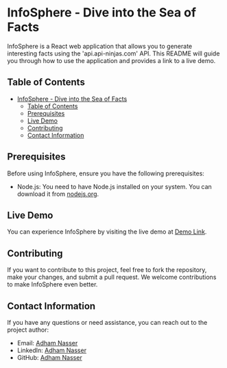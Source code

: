 # InfoSphere - Dive into the Sea of Facts

InfoSphere is a React web application that allows you to generate interesting facts using the 'api.api-ninjas.com' API. This README will guide you through how to use the application and provides a link to a live demo.

## Table of Contents

- [InfoSphere - Dive into the Sea of Facts](#infosphere---dive-into-the-sea-of-facts)
  - [Table of Contents](#table-of-contents)
  - [Prerequisites](#prerequisites)
  - [Live Demo](#live-demo)
  - [Contributing](#contributing)
  - [Contact Information](#contact-information)

## Prerequisites

Before using InfoSphere, ensure you have the following prerequisites:

- Node.js: You need to have Node.js installed on your system. You can download it from [nodejs.org](https://nodejs.org/).

## Live Demo

You can experience InfoSphere by visiting the live demo at [Demo Link](https://infosfere.netlify.app/).

## Contributing

If you want to contribute to this project, feel free to fork the repository, make your changes, and submit a pull request. We welcome contributions to make InfoSphere even better.

## Contact Information

If you have any questions or need assistance, you can reach out to the project author:

- Email: [Adham Nasser](mailto:adhamxiii@gmail.com)
- LinkedIn: [Adham Nasser](https://www.linkedin.com/in/adham-nasser-xiii/)
- GitHub: [Adham Nasser](https://github.com/Adham-XIII)
